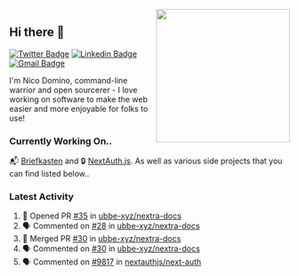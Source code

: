 <img align="right" src="https://user-images.githubusercontent.com/7415984/172472491-91b16eac-fa22-4ecf-92df-d687139fd1f9.gif" width="240" />

## Hi there 👋

[![Twitter Badge](https://img.shields.io/badge/-@ndom91-1ca0f1?style=flat-square&labelColor=1ca0f1&logo=twitter&logoColor=white&link=https://twitter.com/ndom91)](https://twitter.com/ndom91) [![Linkedin Badge](https://img.shields.io/badge/-ndom91-blue?style=flat-square&logo=Linkedin&logoColor=white&link=https://www.linkedin.com/in/ndom91/)](https://www.linkedin.com/in/ndom91/) [![Gmail Badge](https://img.shields.io/badge/-yo@ndo.dev-c14438?style=flat-square&logo=mail.ru&logoColor=white&link=mailto:yo@ndo.dev)](mailto:yo@ndo.dev)

I'm Nico Domino, command-line warrior and open sourcerer - I love working on software to make the web easier and more enjoyable for folks to use! 

### Currently Working On..

📬 [Briefkasten](https://briefkastenhq.com) and 🔒 [NextAuth.js](https://github.com/nextauthjs/next-auth). As well as various side projects that you can find listed below..

<!--START_SECTION_PROFILE_VIEWS:readme-info-->
<!--END_SECTION_PROFILE_VIEWS:readme-info-->

<!--START_SECTION_DAILY_COMMIT:readme-info-->
<!--END_SECTION_DAILY_COMMIT:readme-info-->

<!--START_SECTION_WEEKLY_COMMIT:readme-info-->
<!--END_SECTION_WEEKLY_COMMIT:readme-info-->

### Latest Activity

<!--START_SECTION:activity-->
1. 💪 Opened PR [#35](https://github.com/ubbe-xyz/nextra-docs/pull/35) in [ubbe-xyz/nextra-docs](https://github.com/ubbe-xyz/nextra-docs)
2. 🗣 Commented on [#28](https://github.com/ubbe-xyz/nextra-docs/pull/28#issuecomment-1913386096) in [ubbe-xyz/nextra-docs](https://github.com/ubbe-xyz/nextra-docs)
3. 🎉 Merged PR [#30](https://github.com/ubbe-xyz/nextra-docs/pull/30) in [ubbe-xyz/nextra-docs](https://github.com/ubbe-xyz/nextra-docs)
4. 🗣 Commented on [#30](https://github.com/ubbe-xyz/nextra-docs/pull/30#issuecomment-1913125549) in [ubbe-xyz/nextra-docs](https://github.com/ubbe-xyz/nextra-docs)
5. 🗣 Commented on [#9817](https://github.com/nextauthjs/next-auth/pull/9817#issuecomment-1913111146) in [nextauthjs/next-auth](https://github.com/nextauthjs/next-auth)
<!--END_SECTION:activity-->
